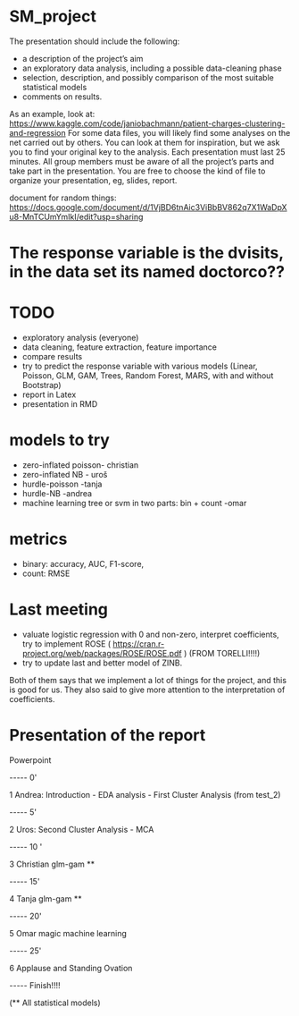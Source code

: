 # SM_project
The presentation should include the following:
- a description of the project’s aim
- an exploratory data analysis, including a possible data-cleaning phase
- selection, description, and possibly comparison of the most suitable statistical models
- comments on results.

As an example, look at: https://www.kaggle.com/code/janiobachmann/patient-charges-clustering-and-regression
For some data files, you will likely find some analyses on the net carried out by others. You can look at them for inspiration, but we ask you to find your original key to the analysis.
Each presentation must last 25 minutes. All group members must be aware of all the project’s parts and take part in the presentation.
You are free to choose the kind of file to organize your presentation, eg, slides, report.


document for random things: https://docs.google.com/document/d/1VjBD6tnAic3ViBbBV862q7X1WaDpXu8-MnTCUmYmIkI/edit?usp=sharing

# The response variable is the dvisits, in the data set its named doctorco??

# TODO

- exploratory analysis (everyone)
- data cleaning, feature extraction, feature importance
- compare results
- try to predict the response variable with various models (Linear, Poisson, GLM, GAM, Trees, Random Forest, MARS, with and without Bootstrap)
- report in Latex
- presentation in RMD

# models to try

 - zero-inflated poisson- christian
 - zero-inflated NB - uroš
 - hurdle-poisson -tanja
 - hurdle-NB -andrea 
 - machine learning tree or svm in two parts: bin + count  -omar

# metrics

 - binary: accuracy, AUC, F1-score, 
 - count: RMSE

# Last meeting

- valuate logistic regression with 0 and non-zero, interpret coefficients, try to implement ROSE ( https://cran.r-project.org/web/packages/ROSE/ROSE.pdf ) (FROM TORELLI!!!!)
- try to update last and better model of ZINB.


Both of them says that we implement a lot of things for the project, and this is good for us. 
They also said to give more attention to the interpretation of coefficients. 


# Presentation of the report

Powerpoint 

----- 0'

1 Andrea: Introduction - EDA analysis - First Cluster Analysis (from test_2)

----- 5'

2 Uros: Second Cluster Analysis - MCA 

----- 10 '

3 Christian glm-gam **

----- 15'

4 Tanja glm-gam **

----- 20'

5 Omar magic machine learning

----- 25'

6 Applause and Standing Ovation 

----- Finish!!!!

(** All statistical models)



